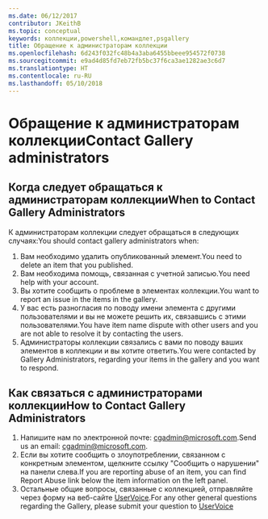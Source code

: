 ```yaml
---
ms.date: 06/12/2017
contributor: JKeithB
ms.topic: conceptual
keywords: коллекции,powershell,командлет,psgallery
title: Обращение к администраторам коллекции
ms.openlocfilehash: 6d243f032fc48b4a3aba6455bbeee954572f0738
ms.sourcegitcommit: e9ad4d85fd7eb72fb5bc37f6ca3ae1282ae3c6d7
ms.translationtype: HT
ms.contentlocale: ru-RU
ms.lasthandoff: 05/10/2018
---
```

# <a name="contact-gallery-administrators"></a><span data-ttu-id="34347-103">Обращение к администраторам коллекции</span><span class="sxs-lookup"><span data-stu-id="34347-103">Contact Gallery administrators</span></span>

## <a name="when-to-contact-gallery-administrators"></a><span data-ttu-id="34347-104">Когда следует обращаться к администраторам коллекции</span><span class="sxs-lookup"><span data-stu-id="34347-104">When to Contact Gallery Administrators</span></span>

<span data-ttu-id="34347-105">К администраторам коллекции следует обращаться в следующих случаях:</span><span class="sxs-lookup"><span data-stu-id="34347-105">You should contact gallery administrators when:</span></span>

1. <span data-ttu-id="34347-106">Вам необходимо удалить опубликованный элемент.</span><span class="sxs-lookup"><span data-stu-id="34347-106">You need to delete an item that you published.</span></span>
2. <span data-ttu-id="34347-107">Вам необходима помощь, связанная с учетной записью.</span><span class="sxs-lookup"><span data-stu-id="34347-107">You need help with your account.</span></span>
3. <span data-ttu-id="34347-108">Вы хотите сообщить о проблеме в элементах коллекции.</span><span class="sxs-lookup"><span data-stu-id="34347-108">You want to report an issue in the items in the gallery.</span></span>
4. <span data-ttu-id="34347-109">У вас есть разногласия по поводу имени элемента с другими пользователями и вы не можете решить их, связавшись с этими пользователями.</span><span class="sxs-lookup"><span data-stu-id="34347-109">You have item name dispute with other users and you are not able to resolve it by contacting the users.</span></span>
5. <span data-ttu-id="34347-110">Администраторы коллекции связались с вами по поводу ваших элементов в коллекции и вы хотите ответить.</span><span class="sxs-lookup"><span data-stu-id="34347-110">You were contacted by Gallery Administrators, regarding your items in the gallery and you want to respond.</span></span>

## <a name="how-to-contact-gallery-administrators"></a><span data-ttu-id="34347-111">Как связаться с администраторами коллекции</span><span class="sxs-lookup"><span data-stu-id="34347-111">How to Contact Gallery Administrators</span></span>

1. <span data-ttu-id="34347-112">Напишите нам по электронной почте: cgadmin@microsoft.com.</span><span class="sxs-lookup"><span data-stu-id="34347-112">Send us an email: cgadmin@microsoft.com.</span></span>
2. <span data-ttu-id="34347-113">Если вы хотите сообщить о злоупотреблении, связанном с конкретным элементом, щелкните ссылку "Сообщить о нарушении" на панели слева.</span><span class="sxs-lookup"><span data-stu-id="34347-113">If you are reporting abuse of an item, you can find Report Abuse link below the item information on the left panel.</span></span>
3. <span data-ttu-id="34347-114">Остальные общие вопросы, связанные с коллекцией, отправляйте через форму на веб-сайте [UserVoice](http://windowsserver.uservoice.com/forums/301869-powershell).</span><span class="sxs-lookup"><span data-stu-id="34347-114">For any other general questions regarding the Gallery, please submit your question to [UserVoice](http://windowsserver.uservoice.com/forums/301869-powershell)</span></span>